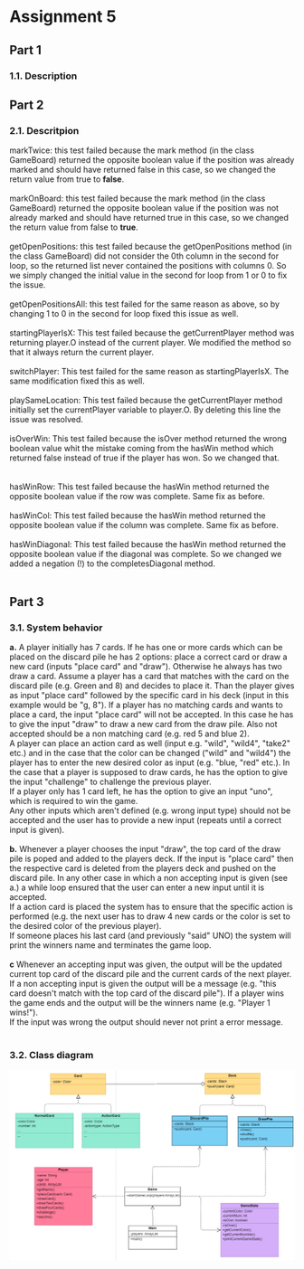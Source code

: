 # Assignment 5 <br/>
## Part 1 <br/>
### 1.1. Description <br/>

## Part 2 <br/>
### 2.1. Descritpion <br/>
markTwice: this test failed because the mark method (in the class GameBoard) returned the opposite boolean value if the position was already marked and should have returned false in this case, so we changed the return value from true to **false**. <br/><br/>
markOnBoard: this test failed because the mark method (in the class GameBoard) returned the opposite boolean value if the position was not already marked and should have returned true in this case, so we changed the return value from false to **true**. <br/><br/>
getOpenPositions: this test failed because the getOpenPositions method (in the class GameBoard) did not consider the 0th column in the second for loop, so the returned list never contained the positions with columns 0. So we simply changed the initial value in the second for loop from 1 or 0 to fix the issue.<br/><br/>
getOpenPositionsAll: this test failed for the same reason as above, so by changing 1 to 0 in the second for loop fixed this issue as well.<br/><br/>
startingPlayerIsX: This test failed because the getCurrentPlayer method was returning player.O instead of the current player.
We modified the method so that it always return the current player.
<br/><br/>
switchPlayer: This test failed for the same reason as startingPlayerIsX. The same modification fixed this as well.
<br/><br/>
playSameLocation: This test failed because the getCurrentPlayer method initially set the currentPlayer variable to player.O.
By deleting this line the issue was resolved.
<br/><br/>
isOverWin: This test failed because the isOver method returned the wrong boolean value whit the mistake coming from the hasWin method which returned false instead of true if the player has won. So we changed that.  
<br/><br/>
hasWinRow: This test failed because the hasWin method returned the opposite boolean value if the row was complete.
Same fix as before.
<br/><br/>
hasWinCol: This test failed because the hasWin method returned the opposite boolean value if the column was complete.
Same fix as before.
<br/><br/>
hasWinDiagonal: This test failed because the hasWin method returned the opposite boolean value if the diagonal was complete.
So we changed we added a negation (!) to the completesDiagonal method.
<br/><br/>
## Part 3 <br/>
### 3.1. System behavior <br/>
**a.** A player initially has 7 cards. If he has one or more cards which can be placed on the discard pile he has 2 options: place a correct card or draw a new card (inputs "place card" and "draw"). Otherwise he always has two draw a card. Assume a player has a card that matches with the card on the discard pile (e.g. Green and 8) and decides to place it. Than the player gives as input "place card" followed by the specific card in his deck (input in this example would be "g, 8"). If a player has no matching cards and wants to place a card, the input "place card" will not be accepted. In this case he has to give the input "draw" to draw a new card from the draw pile. Also not accepted should be a non matching card (e.g. red 5 and blue 2). <br/>
A player can place an action card as well (input e.g. "wild", "wild4", "take2" etc.) and in the case that the color can be changed ("wild" and "wild4") the player has to enter the new desired color as input (e.g. "blue, "red" etc.). In the case that a player is supposed to draw cards, he has the option to give the input "challenge" to challenge the previous player.
<br/> If a player only has 1 card left, he has the option to give an input "uno", which is required to win the game.<br/>
Any other inputs which aren't defined (e.g. wrong input type) should not be accepted and the user has to provide a new input (repeats until a correct input is given).<br/><br/>
**b.** Whenever a player chooses the input "draw", the top card of the draw pile is poped and added to the players deck. If the input is "place card" then the respective card is deleted from the players deck and pushed on the discard pile. In any other case in which a non accepting input is given (see a.) a while loop ensured that the user can enter a new input until it is accepted.<br/>
If a action card is placed the system has to ensure that the specific action is performed (e.g. the next user has to draw 4 new cards or the color is set to the desired color of the previous player).<br/>
If someone places his last card (and previously "said" UNO) the system will print the winners name and terminates the game loop.
<br/><br/>
**c** Whenever an accepting input was given, the output will be the updated current top card of the discard pile and the current cards of the next player. If a non accepting input is given the output will be a message (e.g. "this card doesn't match with the top card of the discard pile"). If a player wins the game ends and the output will be the winners name (e.g. "Player 1 wins!").<br/>
If the input was wrong the output should never not print a error message.
<br/><br/>
### 3.2. Class diagram <br/>
![class_diagram](https://github.com/davebasler/BINF4241-group-16-/blob/master/Assignment%205/UNO_classdiagram.PNG)


